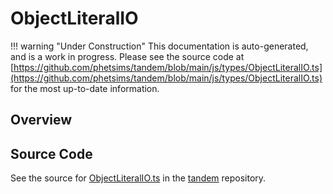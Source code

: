 # ObjectLiteralIO

!!! warning "Under Construction"
    This documentation is auto-generated, and is a work in progress. Please see the source code at
    [https://github.com/phetsims/tandem/blob/main/js/types/ObjectLiteralIO.ts](https://github.com/phetsims/tandem/blob/main/js/types/ObjectLiteralIO.ts) for the most up-to-date information.

## Overview





## Source Code

See the source for [ObjectLiteralIO.ts](https://github.com/phetsims/tandem/blob/main/js/types/ObjectLiteralIO.ts) in the [tandem](https://github.com/phetsims/tandem) repository.
